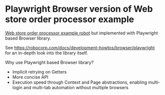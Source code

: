 # Playwright Browser version of Web store order processor example 

[Web store order processor example robot](https://github.com/robocorp/example-web-store-order-processor) but implemented with Playwright based Browser library.

See https://robocorp.com/docs/development-howtos/browser/playwright for an in-depth look into the library itself.

Why use Playwright based Browser library?
- Implicit retrying on Getters
- More concise API
- Execution speed through Context and Page abstractions, enabling multi-login and multi-tab automation without multiple browsers
